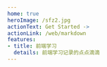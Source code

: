 ```yaml
---
home: true
heroImage: /sfz2.jpg
actionText: Get Started ->
actionLink: /web/markdown
features:
- title: 前端学习
  details: 前端学习记录的点点滴滴
---
```


<!-- <button class="btn">测试按钮</button> -->